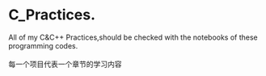 # C_Practices.
All of my C&amp;C++ Practices,should be checked with the notebooks of these programming codes.<br>
<br>
每一个项目代表一个章节的学习内容
